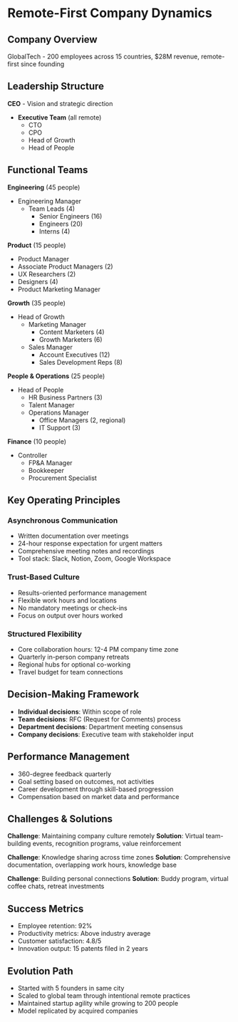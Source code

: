 # Remote-First Company Dynamics

## Company Overview
GlobalTech - 200 employees across 15 countries, $28M revenue, remote-first since founding

## Leadership Structure
**CEO** - Vision and strategic direction
- **Executive Team** (all remote)
  - CTO
  - CPO
  - Head of Growth
  - Head of People

## Functional Teams
**Engineering** (45 people)
- Engineering Manager
  - Team Leads (4)
    - Senior Engineers (16)
    - Engineers (20)
    - Interns (4)

**Product** (15 people)
- Product Manager
- Associate Product Managers (2)
- UX Researchers (2)
- Designers (4)
- Product Marketing Manager

**Growth** (35 people)
- Head of Growth
  - Marketing Manager
    - Content Marketers (4)
    - Growth Marketers (6)
  - Sales Manager
    - Account Executives (12)
    - Sales Development Reps (8)

**People & Operations** (25 people)
- Head of People
  - HR Business Partners (3)
  - Talent Manager
  - Operations Manager
    - Office Managers (2, regional)
    - IT Support (3)

**Finance** (10 people)
- Controller
  - FP&A Manager
  - Bookkeeper
  - Procurement Specialist

## Key Operating Principles

### Asynchronous Communication
- Written documentation over meetings
- 24-hour response expectation for urgent matters
- Comprehensive meeting notes and recordings
- Tool stack: Slack, Notion, Zoom, Google Workspace

### Trust-Based Culture
- Results-oriented performance management
- Flexible work hours and locations
- No mandatory meetings or check-ins
- Focus on output over hours worked

### Structured Flexibility
- Core collaboration hours: 12-4 PM company time zone
- Quarterly in-person company retreats
- Regional hubs for optional co-working
- Travel budget for team connections

## Decision-Making Framework
- **Individual decisions**: Within scope of role
- **Team decisions**: RFC (Request for Comments) process
- **Department decisions**: Department meeting consensus
- **Company decisions**: Executive team with stakeholder input

## Performance Management
- 360-degree feedback quarterly
- Goal setting based on outcomes, not activities
- Career development through skill-based progression
- Compensation based on market data and performance

## Challenges & Solutions
**Challenge**: Maintaining company culture remotely
**Solution**: Virtual team-building events, recognition programs, value reinforcement

**Challenge**: Knowledge sharing across time zones
**Solution**: Comprehensive documentation, overlapping work hours, knowledge base

**Challenge**: Building personal connections
**Solution**: Buddy program, virtual coffee chats, retreat investments

## Success Metrics
- Employee retention: 92%
- Productivity metrics: Above industry average
- Customer satisfaction: 4.8/5
- Innovation output: 15 patents filed in 2 years

## Evolution Path
- Started with 5 founders in same city
- Scaled to global team through intentional remote practices
- Maintained startup agility while growing to 200 people
- Model replicated by acquired companies
